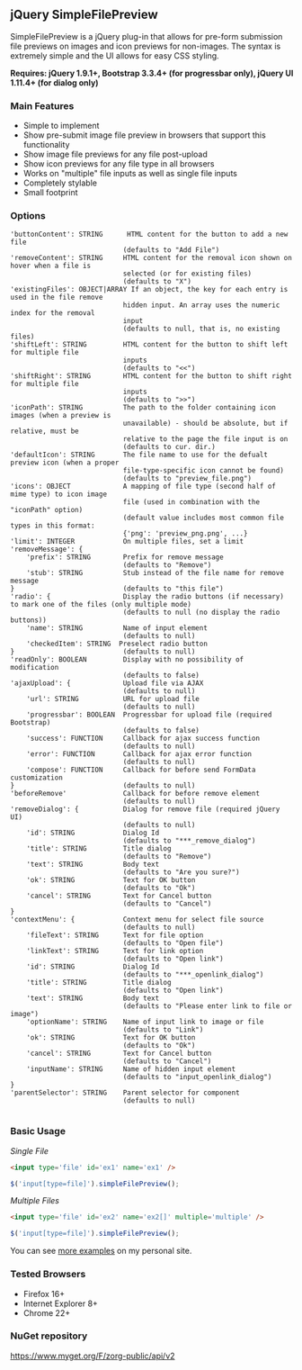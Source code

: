 jQuery SimpleFilePreview
----

SimpleFilePreview is a jQuery plug-in that allows for pre-form submission 
file previews on images and icon previews for non-images. The syntax is extremely
simple and the UI allows for easy CSS styling.
  
**Requires: jQuery 1.9.1+, Bootstrap 3.3.4+ (for progressbar only), jQuery UI 1.11.4+ (for dialog only)**

### Main Features

* Simple to implement
* Show pre-submit image file preview in browsers that support this functionality
* Show image file previews for any file post-upload
* Show icon previews for any file type in all browsers
* Works on "multiple" file inputs as well as single file inputs
* Completely stylable
* Small footprint

### Options

```text
'buttonContent': STRING      HTML content for the button to add a new file
                            (defaults to "Add File")
'removeContent': STRING     HTML content for the removal icon shown on hover when a file is 
                            selected (or for existing files) 
                            (defaults to "X")
'existingFiles': OBJECT|ARRAY If an object, the key for each entry is used in the file remove 
                            hidden input. An array uses the numeric index for the removal 
                            input 
                            (defaults to null, that is, no existing files)
'shiftLeft': STRING         HTML content for the button to shift left for multiple file 
                            inputs 
                            (defaults to "<<")
'shiftRight': STRING        HTML content for the button to shift right for multiple file 
                            inputs 
                            (defaults to ">>")
'iconPath': STRING          The path to the folder containing icon images (when a preview is 
                            unavailable) - should be absolute, but if relative, must be 
                            relative to the page the file input is on 
                            (defaults to cur. dir.)
'defaultIcon': STRING       The file name to use for the defualt preview icon (when a proper 
                            file-type-specific icon cannot be found) 
                            (defaults to "preview_file.png")
'icons': OBJECT             A mapping of file type (second half of mime type) to icon image 
                            file (used in combination with the "iconPath" option)
                            (default value includes most common file types in this format:
                            {'png': 'preview_png.png', ...}
'limit': INTEGER            On multiple files, set a limit
'removeMessage': {
    'prefix': STRING        Prefix for remove message
                            (defaults to "Remove")
    'stub': STRING          Stub instead of the file name for remove message
}                           (defaults to "this file")
'radio': {                  Display the radio buttons (if necessary) to mark one of the files (only multiple mode)
                            (defaults to null (no display the radio buttons))
    'name': STRING          Name of input element
                            (defaults to null)
    'checkedItem': STRING  Preselect radio button
}                           (defaults to null)
'readOnly': BOOLEAN         Display with no possibility of modification
                            (defaults to false)
'ajaxUpload': {             Upload file via AJAX
                            (defaults to null)
    'url': STRING           URL for upload file
                            (defaults to null)
    'progressbar': BOOLEAN  Progressbar for upload file (required Bootstrap)
                            (defaults to false)
    'success': FUNCTION     Callback for ajax success function
                            (defaults to null)
    'error': FUNCTION       Callback for ajax error function
                            (defaults to null)
    'compose': FUNCTION     Callback for before send FormData customization
}                           (defaults to null)
'beforeRemove'              Callback for before remove element
                            (defaults to null)
'removeDialog': {           Dialog for remove file (required jQuery UI)
                            (defaults to null)
    'id': STRING            Dialog Id
                            (defaults to "***_remove_dialog")
    'title': STRING         Title dialog
                            (defaults to "Remove")
    'text': STRING          Body text
                            (defaults to "Are you sure?")
    'ok': STRING            Text for OK button
                            (defaults to "Ok")
    'cancel': STRING        Text for Cancel button
                            (defaults to "Cancel")
}
'contextMenu': {            Context menu for select file source
                            (defaults to null)
    'fileText': STRING      Text for file option
                            (defaults to "Open file")
    'linkText': STRING      Text for link option
                            (defaults to "Open link")
    'id': STRING            Dialog Id
                            (defaults to "***_openlink_dialog")
    'title': STRING         Title dialog
                            (defaults to "Open link")
    'text': STRING          Body text
                            (defaults to "Please enter link to file or image")
    'optionName': STRING    Name of input link to image or file
                            (defaults to "Link")
    'ok': STRING            Text for OK button
                            (defaults to "Ok")
    'cancel': STRING        Text for Cancel button
                            (defaults to "Cancel")
    'inputName': STRING     Name of hidden input element
                            (defaults to "input_openlink_dialog")
}
'parentSelector': STRING    Parent selector for component
                            (defaults to null)


```

### Basic Usage

_Single File_

```html
<input type='file' id='ex1' name='ex1' />
```

```js
$('input[type=file]').simpleFilePreview();
```

_Multiple Files_

```html
<input type='file' id='ex2' name='ex2[]' multiple='multiple' />
```

```js
$('input[type=file]').simpleFilePreview();
```

You can see [more examples](http://jordankasper.com/jquery/preview/examples) on my personal site.

### Tested Browsers

* Firefox 16+
* Internet Explorer 8+
* Chrome 22+

### NuGet repository

https://www.myget.org/F/zorg-public/api/v2